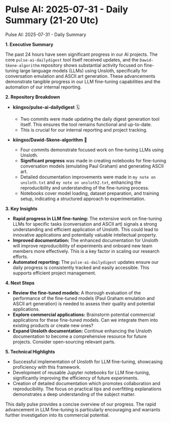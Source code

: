 # Pulse AI: 2025-07-31 - Daily Summary (21-20 Utc)

Pulse AI: 2025-07-31 - Daily Summary

**1. Executive Summary**

The past 24 hours have seen significant progress in our AI projects.  The core `pulse-ai-dailydigest` tool itself received updates, and the `Dawid-Skene-algorithm` repository shows substantial activity focused on fine-tuning large language models (LLMs) using Unsloth, specifically for conversation emulation and ASCII art generation.  These advancements demonstrate tangible progress in our LLM fine-tuning capabilities and the automation of our internal reporting.

**2. Repository Breakdown**

* **kiingxo/pulse-ai-dailydigest** 🗓️
    * Two commits were made updating the daily digest generation tool itself.  This ensures the tool remains functional and up-to-date.
    * This is crucial for our internal reporting and project tracking.

* **kiingxo/Dawid-Skene-algorithm** 🔬
    * Four commits demonstrate focused work on fine-tuning LLMs using Unsloth.
    * **Significant progress** was made in creating notebooks for fine-tuning conversation models (emulating Paul Graham) and generating ASCII art.
    * Detailed documentation improvements were made in `my note on unsloth.txt` and `my note on unsloth2.txt`, enhancing the reproducibility and understanding of the fine-tuning process.
    * Notebooks cover model loading, dataset preparation, and training setup, indicating a structured approach to experimentation.


**3. Key Insights**

* **Rapid progress in LLM fine-tuning:** The extensive work on fine-tuning LLMs for specific tasks (conversation and ASCII art) signals a strong understanding and efficient application of Unsloth.  This could lead to innovative applications and potentially valuable intellectual property.
* **Improved documentation:** The enhanced documentation for Unsloth will improve reproducibility of experiments and onboard new team members more effectively.  This is a key factor in scaling our research efforts.
* **Automated reporting:**  The `pulse-ai-dailydigest` updates ensure our daily progress is consistently tracked and easily accessible. This supports efficient project management.

**4. Next Steps**

* **Review the fine-tuned models:**  A thorough evaluation of the performance of the fine-tuned models (Paul Graham emulation and ASCII art generation) is needed to assess their quality and potential applications.
* **Explore commercial applications:** Brainstorm potential commercial applications for these fine-tuned models. Can we integrate them into existing products or create new ones?
* **Expand Unsloth documentation:** Continue enhancing the Unsloth documentation to become a comprehensive resource for future projects. Consider open-sourcing relevant parts.


**5. Technical Highlights**

* Successful implementation of Unsloth for LLM fine-tuning, showcasing proficiency with this framework.
* Development of reusable Jupyter notebooks for LLM fine-tuning, significantly improving the efficiency of future experiments.
* Creation of detailed documentation which promotes collaboration and reproducibility.  The focus on practical tips and overfitting explanations demonstrates a deep understanding of the subject matter.


This daily pulse provides a concise overview of our progress.  The rapid advancement in LLM fine-tuning is particularly encouraging and warrants further investigation into its commercial potential.
